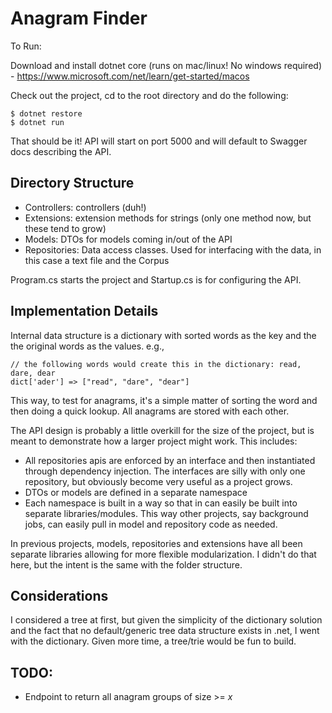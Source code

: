 Anagram Finder
==============


To Run:

Download and install dotnet core (runs on mac/linux! No windows required) - https://www.microsoft.com/net/learn/get-started/macos

Check out the project, cd to the root directory and do the following: 

``` 
$ dotnet restore
$ dotnet run
```

That should be it! API will start on port 5000 and will default to Swagger docs describing the API. 

## Directory Structure

- Controllers: controllers (duh!) 
- Extensions: extension methods for strings (only one method now, but these tend to grow)
- Models: DTOs for models coming in/out of the API
- Repositories: Data access classes. Used for interfacing with the data, in this case a text file and the Corpus

Program.cs starts the project and Startup.cs is for configuring the API. 

## Implementation Details

Internal data structure is a dictionary with sorted words as the key and the the original words as the values. e.g.,

```
// the following words would create this in the dictionary: read, dare, dear
dict['ader'] => ["read", "dare", "dear"]
```

This way, to test for anagrams, it's a simple matter of sorting the word and then doing a quick lookup. All anagrams are stored with each other. 

The API design is probably a little overkill for the size of the project, but is meant to demonstrate how a larger project might work. This includes:

* All repositories apis are enforced by an interface and then instantiated through dependency injection. The interfaces are silly with only one repository, but obviously become very useful as a project grows. 
* DTOs or models are defined in a separate namespace
* Each namespace is built in a way so that in can easily be built into separate libraries/modules. This way other projects, say background jobs, can easily pull in model and repository code as needed.  

In previous projects, models, repositories and extensions have all been separate libraries allowing for more flexible modularization. I didn't do that here, but the intent is the same with the folder structure. 

## Considerations

I considered a tree at first, but given the simplicity of the dictionary solution and the fact that no default/generic tree data structure exists in .net, I went with the dictionary. Given more time, a tree/trie would be fun to build. 

## TODO:

- Endpoint to return all anagram groups of size >= *x*
